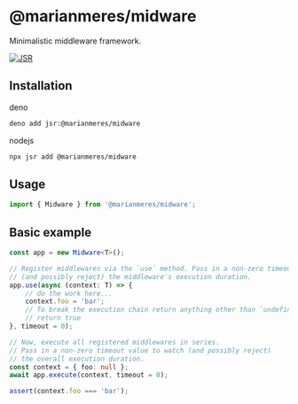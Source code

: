 # @marianmeres/midware

Minimalistic middleware framework.

[![JSR](https://jsr.io/badges/@marianmeres/midware)](https://jsr.io/@marianmeres/midware)

## Installation

deno
```sh
deno add jsr:@marianmeres/midware
```

nodejs
```sh
npx jsr add @marianmeres/midware
```

## Usage

```ts
import { Midware } from '@marianmeres/midware';
```

## Basic example
```ts
const app = new Midware<T>();

// Register middlewares via the `use` method. Pass in a non-zero timeout value to watch 
// (and possibly reject) the middleware's execution duration.
app.use(async (context: T) => {
    // do the work here...
    context.foo = 'bar';
    // To break the execution chain return anything other than `undefined`.
    // return true
}, timeout = 0);

// Now, execute all registered middlewares in series.
// Pass in a non-zero timeout value to watch (and possibly reject)
// the overall execution duration.
const context = { foo: null };
await app.execute(context, timeout = 0);

assert(context.foo === 'bar');
```
